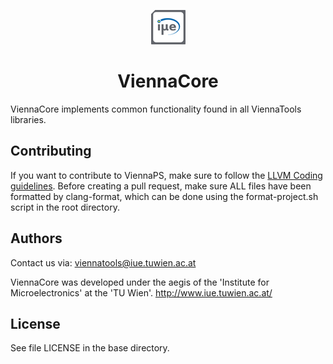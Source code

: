 <div align="center">

![](assets/logo.png)

<h1>ViennaCore</h1>

</div>

ViennaCore implements common functionality found in all ViennaTools libraries.

## Contributing

If you want to contribute to ViennaPS, make sure to follow the [LLVM Coding guidelines](https://llvm.org/docs/CodingStandards.html). Before creating a pull request, make sure ALL files have been formatted by clang-format, which can be done using the format-project.sh script in the root directory.

## Authors

Contact us via: viennatools@iue.tuwien.ac.at

ViennaCore was developed under the aegis of the 'Institute for Microelectronics' at the 'TU Wien'.
http://www.iue.tuwien.ac.at/

## License

See file LICENSE in the base directory.
